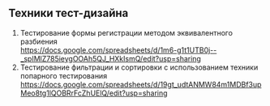 ## Техники тест-дизайна  
1. Тестирование формы регистрации методом эквивалентного разбиения  
https://docs.google.com/spreadsheets/d/1m6-g1t1UTB0j--_spIMlZ785ieygOOAh5QJ_HXkIsmQ/edit?usp=sharing
2. Тестирование фильтрации и сортировки с использованием  техники попарного тестирования
https://docs.google.com/spreadsheets/d/19gt_udtANMW84m1MDBf3upMeo8tg1lQOBRrFcZhUElQ/edit?usp=sharing
